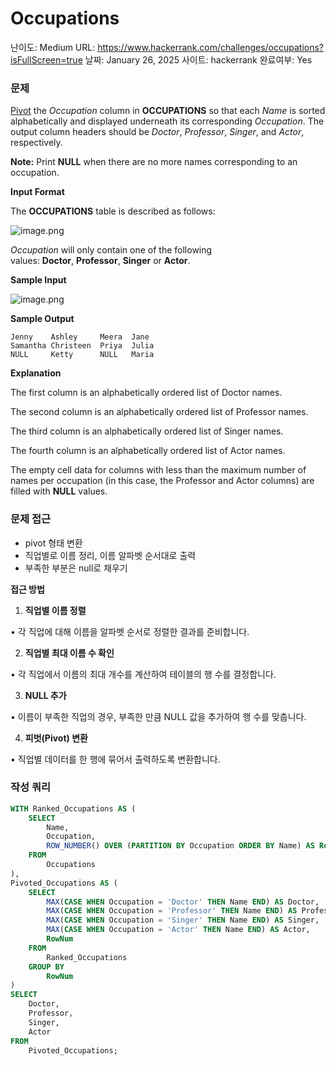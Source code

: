 # Occupations

난이도: Medium
URL: https://www.hackerrank.com/challenges/occupations?isFullScreen=true
날짜: January 26, 2025
사이트: hackerrank
완료여부: Yes

### 문제

[Pivot](https://en.wikipedia.org/wiki/Pivot_table) the *Occupation* column in **OCCUPATIONS** so that each *Name* is sorted alphabetically and displayed underneath its corresponding *Occupation*. The output column headers should be *Doctor*, *Professor*, *Singer*, and *Actor*, respectively.

**Note:** Print **NULL** when there are no more names corresponding to an occupation.

**Input Format**

The **OCCUPATIONS** table is described as follows:

![image.png](Occupations%20150bdab641518034bd46c115e23439a6/image.png)

*Occupation* will only contain one of the following values: **Doctor**, **Professor**, **Singer** or **Actor**.

**Sample Input**

![image.png](Occupations%20150bdab641518034bd46c115e23439a6/image%201.png)

**Sample Output**

```
Jenny    Ashley     Meera  Jane
Samantha Christeen  Priya  Julia
NULL     Ketty      NULL   Maria
```

**Explanation**

The first column is an alphabetically ordered list of Doctor names.

The second column is an alphabetically ordered list of Professor names.

The third column is an alphabetically ordered list of Singer names.

The fourth column is an alphabetically ordered list of Actor names.

The empty cell data for columns with less than the maximum number of names per occupation (in this case, the Professor and Actor columns) are filled with **NULL** values.

### 문제 접근

- pivot 형태 변환
- 직업별로 이름 정리, 이름 알파벳 순서대로 출력
- 부족한 부분은 null로 채우기

**접근 방법**

1.	**직업별 이름 정렬**

•	각 직업에 대해 이름을 알파벳 순서로 정렬한 결과를 준비합니다.

2.	**직업별 최대 이름 수 확인**

•	각 직업에서 이름의 최대 개수를 계산하여 테이블의 행 수를 결정합니다.

3.	**NULL 추가**

•	이름이 부족한 직업의 경우, 부족한 만큼 NULL 값을 추가하여 행 수를 맞춥니다.

4.	**피벗(Pivot) 변환**

•	직업별 데이터를 한 행에 묶어서 출력하도록 변환합니다.

### 작성 쿼리

```sql
WITH Ranked_Occupations AS (
    SELECT 
        Name,
        Occupation,
        ROW_NUMBER() OVER (PARTITION BY Occupation ORDER BY Name) AS RowNum
    FROM 
        Occupations
),
Pivoted_Occupations AS (
    SELECT
        MAX(CASE WHEN Occupation = 'Doctor' THEN Name END) AS Doctor,
        MAX(CASE WHEN Occupation = 'Professor' THEN Name END) AS Professor,
        MAX(CASE WHEN Occupation = 'Singer' THEN Name END) AS Singer,
        MAX(CASE WHEN Occupation = 'Actor' THEN Name END) AS Actor,
        RowNum
    FROM 
        Ranked_Occupations
    GROUP BY 
        RowNum
)
SELECT 
    Doctor, 
    Professor, 
    Singer, 
    Actor
FROM 
    Pivoted_Occupations;
```